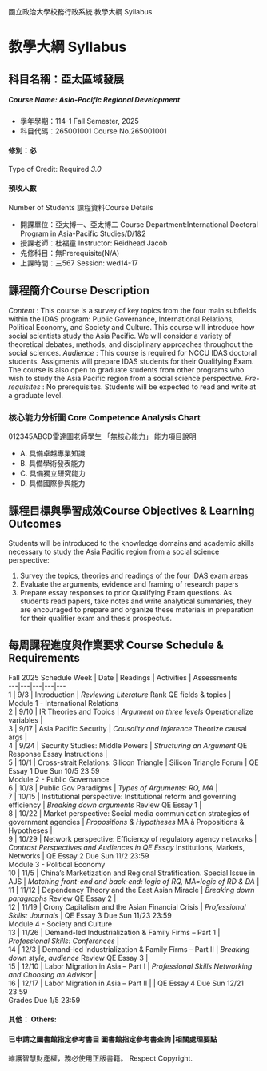 國立政治大學校務行政系統 教學大綱 Syllabus
# 教學大綱 Syllabus
##  科目名稱：亞太區域發展 
#####  Course Name: Asia-Pacific Regional Development
  * 學年學期：114-1 Fall Semester, 2025 
  * 科目代碼：265001001 Course No.265001001
#### 修別：必
Type of Credit: Required 
_3.0_
#### 預收人數
Number of Students
課程資料Course Details
  * 開課單位：亞太博一、亞太博二 Course Department:International Doctoral Program in Asia-Pacific Studies/D/1&2 
  * 授課老師：杜福童 Instructor: Reidhead Jacob 
  * 先修科目：無Prerequisite(N/A)
  * 上課時間：三567 Session: wed14-17
##  課程簡介Course Description
_Content_ : This course is a survey of key topics from the four main subfields within the IDAS program: Public Governance, International Relations, Political Economy, and Society and Culture. This course will introduce how social scientists study the Asia Pacific. We will consider a variety of theoretical debates, methods, and disciplinary approaches throughout the social sciences.
_Audience_ : This course is required for NCCU IDAS doctoral students. Assigments will prepare IDAS students for their Qualifying Exam. The course is also open to graduate students from other programs who wish to study the Asia Pacific region from a social science perspective.
_Pre-requisites_ : No prerequisites. Students will be expected to read and write at a graduate level.
###  核心能力分析圖 Core Competence Analysis Chart
012345ABCD雷達圖老師學生
「無核心能力」 
能力項目說明
  * A. 具備卓越專業知識
  * B. 具備學術發表能力
  * C. 具備獨立研究能力
  * D. 具備國際參與能力
##  課程目標與學習成效Course Objectives & Learning Outcomes 
Students will be introduced to the knowledge domains and academic skills necessary to study the Asia Pacific region from a social science perspective:
1. Survey the topics, theories and readings of the four IDAS exam areas
2. Evaluate the arguments, evidence and framing of research papers
3. Prepare essay responses to prior Qualifying Exam questions.
As students read papers, take notes and write analytical summaries, they are encouraged to prepare and organize these materials in preparation for their qualifier exam and thesis prospectus.
##  每周課程進度與作業要求 Course Schedule & Requirements
Fall 2025 Schedule
Week |  Date |  Readings |  Activities |  Assessments  
---|---|---|---|---  
1 |  9/3 |  Introduction |  _Reviewing Literature_ Rank QE fields & topics |   
Module 1 - International Relations  
2 |  9/10 |  IR Theories and Topics |  _Argument on three levels_ Operationalize variables |   
3 |  9/17 |  Asia Pacific Security |  _Causality and Inference_ Theorize causal args |   
4 |  9/24 |  Security Studies: Middle Powers |  _Structuring an Argument_ QE Response Essay Instructions |   
5 |  10/1 |  Cross-strait Relations: Silicon Triangle |  Silicon Triangle Forum |  QE Essay 1 Due Sun 10/5 23:59  
Module 2 - Public Governance  
6 |  10/8 |  Public Gov Paradigms |  _Types of Arguments: RQ, MA_ |   
7 |  10/15 |  Institutional perspective: Institutional reform and governing efficiency |  _Breaking down arguments_ Review QE Essay 1 |   
8 |  10/22 |  Market perspective: Social media communication strategies of government agencies |  _Propositions & Hypotheses_ MA à Propositions & Hypotheses |   
9 |  10/29 |  Network perspective: Efficiency of regulatory agency networks |  _Contrast Perspectives and Audiences in QE Essay_ Institutions, Markets, Networks |  QE Essay 2 Due Sun 11/2 23:59  
Module 3 - Political Economy  
10 |  11/5 |  China’s Marketization and Regional Stratification. Special Issue in AJS |  _Matching front-end and back-end: logic of RQ, MA=logic of RD & DA_ |   
11 |  11/12 |  Dependency Theory and the East Asian Miracle |  _Breaking down paragraphs_ Review QE Essay 2 |   
12 |  11/19 |  Crony Capitalism and the Asian Financial Crisis |  _Professional Skills: Journals_ |  QE Essay 3 Due Sun 11/23 23:59  
Module 4 - Society and Culture  
13 |  11/26 |  Demand-led Industrialization & Family Firms – Part 1 |  _Professional Skills: Conferences_ |   
14 |  12/3 |  Demand-led Industrialization & Family Firms – Part II |  _Breaking down style, audience_ Review QE Essay 3 |   
15 |  12/10 |  Labor Migration in Asia – Part I |  _Professional Skills Networking and Choosing an Advisor_ |   
16 |  12/17 |  Labor Migration in Asia – Part II |  |  QE Essay 4 Due Sun 12/21 23:59  
Grades Due 1/5 23:59  
####  其他： Others:
####  已申請之圖書館指定參考書目  圖書館指定參考書查詢 |相關處理要點
維護智慧財產權，務必使用正版書籍。 Respect Copyright.
